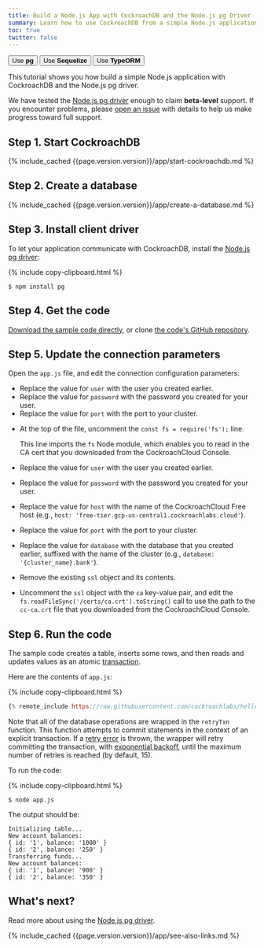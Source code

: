 ```yaml
---
title: Build a Node.js App with CockroachDB and the Node.js pg Driver
summary: Learn how to use CockroachDB from a simple Node.js application with the Node.js pg driver.
toc: true
twitter: false
---
```


<div class="filters filters-big clearfix">
    <a href="build-a-nodejs-app-with-cockroachdb.html"><button class="filter-button current">Use <strong>pg</strong></button></a>
    <a href="build-a-nodejs-app-with-cockroachdb-sequelize.html"><button class="filter-button">Use <strong>Sequelize</strong></button></a>
    <a href="build-a-typescript-app-with-cockroachdb.html"><button class="filter-button">Use <strong>TypeORM</strong></button></a>
</div>

This tutorial shows you how build a simple Node.js application with CockroachDB and the Node.js pg driver.

We have tested the [Node.js pg driver](https://www.npmjs.com/package/pg) enough to claim **beta-level** support. If you encounter problems, please [open an issue](https://github.com/cockroachdb/cockroach/issues/new) with details to help us make progress toward full support.

## Step 1. Start CockroachDB

{% include_cached {{page.version.version}}/app/start-cockroachdb.md %}

## Step 2. Create a database

{% include_cached {{page.version.version}}/app/create-a-database.md %}

## Step 3. Install client driver

To let your application communicate with CockroachDB, install the [Node.js pg driver](https://www.npmjs.com/package/pg):

{% include copy-clipboard.html %}
~~~ shell
$ npm install pg
~~~

## Step 4. Get the code

<a href="https://raw.githubusercontent.com/cockroachlabs/hello-world-node-pg/main/app.js">Download the sample code directly</a>, or clone [the code's GitHub repository](https://github.com/cockroachlabs/hello-world-node-pg).

## Step 5. Update the connection parameters

Open the `app.js` file, and edit the connection configuration parameters:

<section class="filter-content" markdown="1" data-scope="local">

- Replace the value for `user` with the user you created earlier.
- Replace the value for `password` with the password you created for your user.
- Replace the value for `port` with the port to your cluster.

</section>

<section class="filter-content" markdown="1" data-scope="cockroachcloud">

- At the top of the file, uncomment the `const fs = require('fs');` line.

    This line imports the `fs` Node module, which enables you to read in the CA cert that you downloaded from the CockroachCloud Console.
- Replace the value for `user` with the user you created earlier.
- Replace the value for `password` with the password you created for your user.
- Replace the value for `host` with the name of the CockroachCloud Free host (e.g., `host: 'free-tier.gcp-us-central1.cockroachlabs.cloud'`).
- Replace the value for `port` with the port to your cluster.
- Replace the value for `database` with the database that you created earlier, suffixed with the name of the cluster (e.g., `database: '{cluster_name}.bank'`).
- Remove the existing `ssl` object and its contents.
- Uncomment the `ssl` object with the `ca` key-value pair, and edit the `fs.readFileSync('/certs/ca.crt').toString()` call to use the path to the `cc-ca.crt` file that you downloaded from the CockroachCloud Console.

</section>

## Step 6. Run the code

The sample code creates a table, inserts some rows, and then reads and updates values as an atomic [transaction](transactions.html).

Here are the contents of `app.js`:

{% include copy-clipboard.html %}
~~~ js
{% remote_include https://raw.githubusercontent.com/cockroachlabs/hello-world-node-pg/main/app.js %}
~~~

Note that all of the database operations are wrapped in the `retryTxn` function. This function attempts to commit statements in the context of an explicit transaction. If a [retry error](transaction-retry-error-reference.html) is thrown, the wrapper will retry committing the transaction, with [exponential backoff](https://en.wikipedia.org/wiki/Exponential_backoff), until the maximum number of retries is reached (by default, 15).

To run the code:

{% include copy-clipboard.html %}
~~~ shell
$ node app.js
~~~

The output should be:

~~~
Initializing table...
New account balances:
{ id: '1', balance: '1000' }
{ id: '2', balance: '250' }
Transferring funds...
New account balances:
{ id: '1', balance: '900' }
{ id: '2', balance: '350' }
~~~

## What's next?

Read more about using the [Node.js pg driver](https://www.npmjs.com/package/pg).

{% include_cached {{page.version.version}}/app/see-also-links.md %}
